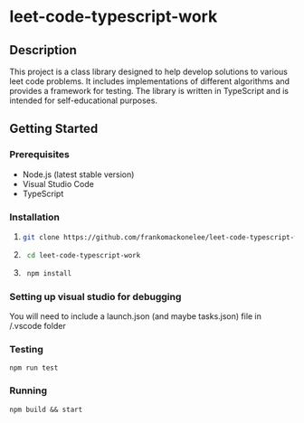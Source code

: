 # leet-code-typescript-work

## Description

This project is a class library designed to help develop solutions to various leet code problems. It includes implementations of different algorithms and provides a framework for testing. The library is written in TypeScript and is intended for self-educational purposes.

## Getting Started

### Prerequisites

- Node.js (latest stable version)
- Visual Studio Code
- TypeScript

### Installation

1. ```bash
   git clone https://github.com/frankomackonelee/leet-code-typescript-work.git

2. ```bash 
    cd leet-code-typescript-work

3. ```bash
    npm install


### Setting up visual studio for debugging

You will need to include a launch.json (and maybe tasks.json) file in /.vscode folder

### Testing
```npm run test```

### Running
```npm build && start```